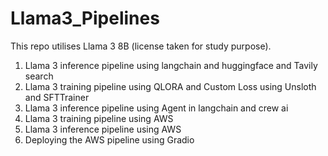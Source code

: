 # Llama3_Pipelines
This repo utilises Llama 3 8B (license taken for study purpose).
1. Llama 3 inference pipeline using langchain and huggingface and Tavily search
2. Llama 3 training pipeline using QLORA and Custom Loss using Unsloth and SFTTrainer
3. Llama 3 inference pipeline using Agent in langchain and crew ai
4. Llama 3 training pipeline using AWS
5. Llama 3 inference pipeline using AWS
6. Deploying the AWS pipeline using Gradio
